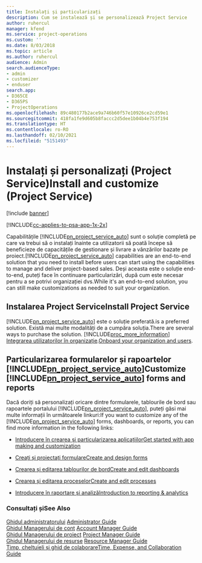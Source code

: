 ```yaml
---
title: Instalați și particularizați
description: Cum se instalează și se personalizează Project Service
author: ruhercul
manager: kfend
ms.service: project-operations
ms.custom: ''
ms.date: 8/03/2018
ms.topic: article
ms.author: ruhercul
audience: Admin
search.audienceType:
- admin
- customizer
- enduser
search.app:
- D365CE
- D365PS
- ProjectOperations
ms.openlocfilehash: 89c480177b2ace9a746b60f57e10926ce2cd59e1
ms.sourcegitcommit: 418fa1fe9d605b8faccc2d5dee1b04b4e753f194
ms.translationtype: HT
ms.contentlocale: ro-RO
ms.lasthandoff: 02/10/2021
ms.locfileid: "5151493"
---
```

# <a name="install-and-customize-project-service"></a><span data-ttu-id="aedaf-103">Instalați și personalizați (Project Service)</span><span class="sxs-lookup"><span data-stu-id="aedaf-103">Install and customize (Project Service)</span></span>

[!include [banner](../includes/psa-now-project-operations.md)]

[!INCLUDE[cc-applies-to-psa-app-1x-2x](../includes/cc-applies-to-psa-app-1x-2x.md)]

<span data-ttu-id="aedaf-104">Capabilitățile [!INCLUDE[pn_project_service_auto](../includes/pn-project-service-auto.md)] sunt o soluție completă pe care va trebui să o instalați înainte ca utilizatorii să poată începe să beneficieze de capacitățile de gestionare și livrare a vânzărilor bazate pe proiect.</span><span class="sxs-lookup"><span data-stu-id="aedaf-104">[!INCLUDE[pn_project_service_auto](../includes/pn-project-service-auto.md)] capabilities are an end-to-end solution that you need to install before users can start using the capabilities to manage and deliver project-based sales.</span></span> <span data-ttu-id="aedaf-105">Deși aceasta este o soluție end-to-end, puteți face în continuare particularizări, după cum este necesar pentru a se potrivi organizației dvs.</span><span class="sxs-lookup"><span data-stu-id="aedaf-105">While it's an end-to-end solution, you can still make customizations as needed to suit your organization.</span></span>  
<!-- TODO: I expect to find the information on how to get and install this here. Please find that and add it here. Same for Project Service.--> 
  
## <a name="install-project-service"></a><span data-ttu-id="aedaf-106">Instalarea Project Service</span><span class="sxs-lookup"><span data-stu-id="aedaf-106">Install Project Service</span></span>  
 [!INCLUDE[pn_project_service_auto](../includes/pn-project-service-auto.md)] <span data-ttu-id="aedaf-107">este o soluție preferată.</span><span class="sxs-lookup"><span data-stu-id="aedaf-107">is a preferred solution.</span></span> <span data-ttu-id="aedaf-108">Există mai multe modalități de a cumpăra soluția.</span><span class="sxs-lookup"><span data-stu-id="aedaf-108">There are several ways to purchase the solution.</span></span> [!INCLUDE[proc_more_information](../includes/proc-more-information.md)] <span data-ttu-id="aedaf-109">[Integrarea utilizatorilor în organizație](https://docs.microsoft.com/dynamics365/customerengagement/on-premises/admin/onboard-your-organization-and-users-to-dynamics-365-online).</span><span class="sxs-lookup"><span data-stu-id="aedaf-109">[Onboard your organization and users](https://docs.microsoft.com/dynamics365/customerengagement/on-premises/admin/onboard-your-organization-and-users-to-dynamics-365-online).</span></span>  
  
## <a name="customize-pn_project_service_auto-forms-and-reports"></a><span data-ttu-id="aedaf-110">Particularizarea formularelor și rapoartelor [!INCLUDE[pn_project_service_auto](../includes/pn-project-service-auto.md)]</span><span class="sxs-lookup"><span data-stu-id="aedaf-110">Customize [!INCLUDE[pn_project_service_auto](../includes/pn-project-service-auto.md)] forms and reports</span></span>  
 <span data-ttu-id="aedaf-111">Dacă doriți să personalizați oricare dintre formularele, tablourile de bord sau rapoartele portalului [!INCLUDE[pn_project_service_auto](../includes/pn-project-service-auto.md)], puteți găsi mai multe informații în următoarele linkuri:</span><span class="sxs-lookup"><span data-stu-id="aedaf-111">If you want to customize any of the [!INCLUDE[pn_project_service_auto](../includes/pn-project-service-auto.md)] forms, dashboards, or reports, you can find more information in the following links:</span></span>  
  
- [<span data-ttu-id="aedaf-112">Introducere în crearea și particularizarea aplicațiilor</span><span class="sxs-lookup"><span data-stu-id="aedaf-112">Get started with app making and customization</span></span>](https://docs.microsoft.com/dynamics365/customerengagement/on-premises/customize/getting-started-customization)  
  
- [<span data-ttu-id="aedaf-113">Creați și proiectați formulare</span><span class="sxs-lookup"><span data-stu-id="aedaf-113">Create and design forms</span></span>](https://docs.microsoft.com/dynamics365/customerengagement/on-premises/customize/create-design-forms)  
  
- [<span data-ttu-id="aedaf-114">Crearea și editarea tablourilor de bord</span><span class="sxs-lookup"><span data-stu-id="aedaf-114">Create and edit dashboards</span></span>](https://docs.microsoft.com/dynamics365/customerengagement/on-premises/customize/create-edit-dashboards)  
  
- [<span data-ttu-id="aedaf-115">Crearea și editarea proceselor</span><span class="sxs-lookup"><span data-stu-id="aedaf-115">Create and edit processes</span></span>](https://docs.microsoft.com/dynamics365/customerengagement/on-premises/customize/guide-staff-through-common-tasks-processes)  
  
- [<span data-ttu-id="aedaf-116">Introducere în raportare și analiză</span><span class="sxs-lookup"><span data-stu-id="aedaf-116">Introduction to reporting & analytics</span></span>](https://docs.microsoft.com/dynamics365/customerengagement/on-premises/analytics/reporting-analytics-with-dynamics-365)  
  
### <a name="see-also"></a><span data-ttu-id="aedaf-117">Consultați și</span><span class="sxs-lookup"><span data-stu-id="aedaf-117">See Also</span></span>  
 <span data-ttu-id="aedaf-118">[Ghidul administratorului](../psa/admin-guide.md) </span><span class="sxs-lookup"><span data-stu-id="aedaf-118">[Administrator Guide](../psa/admin-guide.md) </span></span>  
 <span data-ttu-id="aedaf-119">[Ghidul Managerului de cont](../psa/account-manager-guide.md) </span><span class="sxs-lookup"><span data-stu-id="aedaf-119">[Account Manager Guide](../psa/account-manager-guide.md) </span></span>  
 <span data-ttu-id="aedaf-120">[Ghidul Managerului de proiect](../psa/project-manager-guide.md) </span><span class="sxs-lookup"><span data-stu-id="aedaf-120">[Project Manager Guide](../psa/project-manager-guide.md) </span></span>  
 <span data-ttu-id="aedaf-121">[Ghidul Managerului de resurse](../psa/resource-manager-guide.md) </span><span class="sxs-lookup"><span data-stu-id="aedaf-121">[Resource Manager Guide](../psa/resource-manager-guide.md) </span></span>  
 [<span data-ttu-id="aedaf-122">Timp, cheltuieli și ghid de colaborare</span><span class="sxs-lookup"><span data-stu-id="aedaf-122">Time, Expense, and Collaboration Guide</span></span>](../psa/time-expense-collaboration-guide.md)
